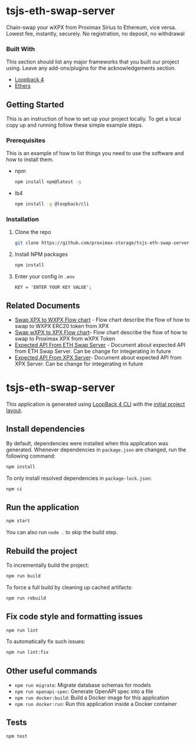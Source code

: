 # tsjs-eth-swap-server

Chain-swap your wXPX from Proximax Sirius to Ethereum, vice versa. Lowest fee, instantly, securely. No registration, no deposit, no withdrawal

### Built With

This section should list any major frameworks that you built our project using. Leave any add-ons/plugins for the acknowledgements section.

- [Loopback 4](https://loopback.io/doc/en/lb4/)
- [Ethers](https://docs.ethers.io/v5/)

<!-- GETTING STARTED -->

## Getting Started

This is an instruction of how to set up your project locally.
To get a local copy up and running follow these simple example steps.

### Prerequisites

This is an example of how to list things you need to use the software and how to install them.

- npm
  ```sh
  npm install npm@latest -g
  ```
- lb4
  ```sh
  npm install -g @loopback/cli
  ```

### Installation

1. Clone the repo
   ```sh
   git clone https://github.com/proximax-storage/tsjs-eth-swap-server
   ```
2. Install NPM packages
   ```sh
   npm install
   ```
3. Enter your config in `.env`
   ```JS
   KEY = 'ENTER YOUR KEY VALUE';
   ```

<!-- DOCUMENT -->

## Related Documents

- [Swap XPX to WXPX Flow chart](https://docdro.id/9kWDnR3) - Flow chart describe the flow of how to swap to WXPX ERC20 token from XPX
- [Swap wXPX to XPX Flow chart](https://docdro.id/LqPSXKJ)- Flow chart describe the flow of how to swap to Proximax XPX from wXPX Token
- [Expected API From ETH Swap Server](https://documenter.getpostman.com/view/8088351/TWDcGFTH#eb8fdbc4-6c93-4849-942c-72621dea82dd) - Document about expected API from ETH Swap Server. Can be change for integerating in future
- [Expected API From XPX Server](https://documenter.getpostman.com/view/8088351/TWDcGFTL#7ff4980f-1a9b-4d25-ac49-0de9c68cabb7)- Document about expected API from XPX Server. Can be change for integerating in future

# tsjs-eth-swap-server

This application is generated using [LoopBack 4 CLI](https://loopback.io/doc/en/lb4/Command-line-interface.html) with the
[initial project layout](https://loopback.io/doc/en/lb4/Loopback-application-layout.html).

## Install dependencies

By default, dependencies were installed when this application was generated.
Whenever dependencies in `package.json` are changed, run the following command:

```sh
npm install
```

To only install resolved dependencies in `package-lock.json`:

```sh
npm ci
```

## Run the application

```sh
npm start
```

You can also run `node .` to skip the build step.

## Rebuild the project

To incrementally build the project:

```sh
npm run build
```

To force a full build by cleaning up cached artifacts:

```sh
npm run rebuild
```

## Fix code style and formatting issues

```sh
npm run lint
```

To automatically fix such issues:

```sh
npm run lint:fix
```

## Other useful commands

- `npm run migrate`: Migrate database schemas for models
- `npm run openapi-spec`: Generate OpenAPI spec into a file
- `npm run docker:build`: Build a Docker image for this application
- `npm run docker:run`: Run this application inside a Docker container

## Tests

```sh
npm test
```
